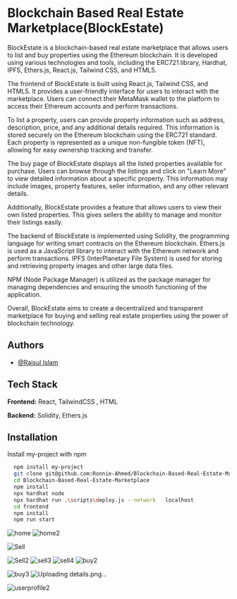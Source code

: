 
# Blockchain Based Real Estate Marketplace(BlockEstate)
BlockEstate is a blockchain-based real estate marketplace that allows users to list and buy properties using the Ethereum blockchain. It is developed using various technologies and tools, including the ERC721 library, Hardhat, IPFS, Ethers.js, React.js, Tailwind CSS, and HTML5.

The frontend of BlockEstate is built using React.js, Tailwind CSS, and HTML5. It provides a user-friendly interface for users to interact with the marketplace. Users can connect their MetaMask wallet to the platform to access their Ethereum accounts and perform transactions.

To list a property, users can provide property information such as address, description, price, and any additional details required. This information is stored securely on the Ethereum blockchain using the ERC721 standard. Each property is represented as a unique non-fungible token (NFT), allowing for easy ownership tracking and transfer.

The buy page of BlockEstate displays all the listed properties available for purchase. Users can browse through the listings and click on "Learn More" to view detailed information about a specific property. This information may include images, property features, seller information, and any other relevant details.

Additionally, BlockEstate provides a feature that allows users to view their own listed properties. This gives sellers the ability to manage and monitor their listings easily.

The backend of BlockEstate is implemented using Solidity, the programming language for writing smart contracts on the Ethereum blockchain. Ethers.js is used as a JavaScript library to interact with the Ethereum network and perform transactions. IPFS (InterPlanetary File System) is used for storing and retrieving property images and other large data files.

NPM (Node Package Manager) is utilized as the package manager for managing dependencies and ensuring the smooth functioning of the application.

Overall, BlockEstate aims to create a decentralized and transparent marketplace for buying and selling real estate properties using the power of blockchain technology.





## Authors

- [@Raisul Islam](https://www.github.com/Ronnie-Ahmed)




## Tech Stack

**Frontend:** React, TailwindCSS , HTML

**Backend:** Solidity, Ethers.js




## Installation

Install my-project with npm

```bash
  npm install my-project
  git clone git@github.com:Ronnie-Ahmed/Blockchain-Based-Real-Estate-Marketplace.git
  cd Blockchain-Based-Real-Estate-Marketplace
  npm install
  npx hardhat node
  npx hardhat run .\scripts\deploy.js --network   localhost
  cd frontend
  npm install
  npm run start
```
    
![home](https://github.com/Ronnie-Ahmed/Blockchain-Based-Real-Estate-Marketplace/assets/68500792/5ebf6666-0ccb-4a2c-b514-6619d6fa2b85)
![home2](https://github.com/Ronnie-Ahmed/Blockchain-Based-Real-Estate-Marketplace/assets/68500792/de1bae32-c420-4383-9863-755ac9adc861)

![Sell](https://github.com/Ronnie-Ahmed/Blockchain-Based-Real-Estate-Marketplace/assets/68500792/0ff28c87-e4f6-4f9d-8883-ddfc20957b0c)

![Sell2](https://github.com/Ronnie-Ahmed/Blockchain-Based-Real-Estate-Marketplace/assets/68500792/2543b23b-1971-4d8d-ad7b-e5fefb0b249f)
![sell3](https://github.com/Ronnie-Ahmed/Blockchain-Based-Real-Estate-Marketplace/assets/68500792/150da559-1c17-409d-baf0-4c7bad17193a)
![sell4](https://github.com/Ronnie-Ahmed/Blockchain-Based-Real-Estate-Marketplace/assets/68500792/93121704-8c1b-4415-9feb-dc36e908f4a9)
![buy2](https://github.com/Ronnie-Ahmed/Blockchain-Based-Real-Estate-Marketplace/assets/68500792/e9405954-e0ad-4a64-a2e4-890ac950a6f9)


![buy3](https://github.com/Ronnie-Ahmed/Blockchain-Based-Real-Estate-Marketplace/assets/68500792/4c526405-940d-4c8f-b1e2-2242f1fa8078)
![Uploading details.png…]()


![userprofile2](https://github.com/Ronnie-Ahmed/Blockchain-Based-Real-Estate-Marketplace/assets/68500792/5a50db1f-2bb6-4973-8577-4182e9fb90cc)
